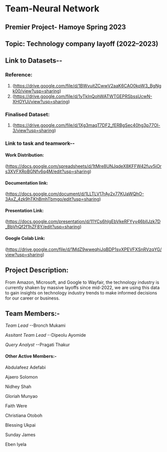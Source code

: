 # Team-Neural Network 
## Premier Project- Hamoye Spring 2023
## Topic: Technology company layoff (2022–2023)
## Link to Datasets-- 
### Reference:
1. (https://drive.google.com/file/d/1BWvuitZCwwV2aaK6CAO0kpW3_BgNgk00/view?usp=sharing)
2. (https://drive.google.com/file/d/1yTkInQohWATWTGEPRSbssUcwN-XHOYUi/view?usp=sharing)
### Finalised Dataset:
1. (https://drive.google.com/file/d/1Xg3maqT7DF2_fERBgSec40hg3p77Ol-3/view?usp=sharing)
### Link to task and teamwork-- 
#### Work Distribution:
(https://docs.google.com/spreadsheets/d/1tMre8UNJqdeX8KFFW42fuv5jOrs3XVFXRoBGNfv6q4M/edit?usp=sharing)
#### Documentation link:
(https://docs.google.com/document/d/1LLTLV17rAy2x77KUaWQhO-3AxZ_4zk9hTKhBmhTbmgo/edit?usp=sharing)
#### Presentation Link:
(https://docs.google.com/presentation/d/11YCs6hIgEbVkeRFYyy46blIJzk7D_BbVhQf2f1hZF8Y/edit?usp=sharing)
#### Google Colab Link:
(https://drive.google.com/file/d/1MdZ9wweqhiJqBDP1svXPEVFXSnRVzqYG/view?usp=sharing)
## Project Description:

From Amazon, Microsoft, and Google to Wayfair, the technology industry is currently shaken by massive layoffs since mid-2022, we are using this data to gain insights on technology industry trends to make informed decisions for our career or business.

## Team Members:-
*Team Lead* --Bronch Mukami

*Assitant Team Lead* --Dipeolu Ayomide

*Query Analyst* --Pragati Thakur

#### Other Active Members:-
Abdulafeez Adefabi

Ajaero Solomon

Nidhey Shah

Gloriah Munyao

Faith Were

Christiana Otoboh

Blessing Ukpai

Sunday James

Eben Iyela
